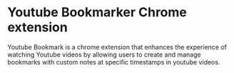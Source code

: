 # Youtube Bookmarker Chrome extension 
Youtube Bookmark is a chrome extension that enhances the experience of watching Youtube videos by allowing users to create and manage bookmarks with custom notes at specific timestamps in youtube videos.
